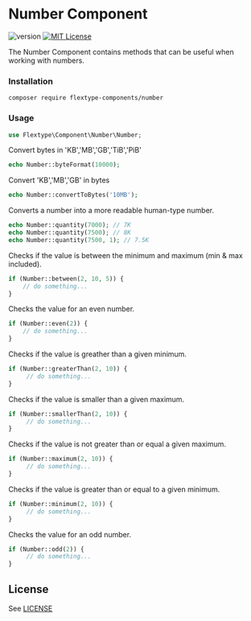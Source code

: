 # Number Component
![version](https://img.shields.io/badge/version-1.0.0-brightgreen.svg?style=flat-square "Version")
[![MIT License](https://img.shields.io/badge/license-MIT-blue.svg?style=flat-square)](https://github.com/flextype-components/number/blob/master/LICENSE)

The Number Component contains methods that can be useful when working with numbers.

### Installation

```
composer require flextype-components/number
```

### Usage

```php
use Flextype\Component\Number\Number;
```

Convert bytes in 'KB','MB','GB','TiB','PiB'
```php
echo Number::byteFormat(10000);
```

Convert 'KB','MB','GB' in bytes
```php
echo Number::convertToBytes('10MB');
```

Converts a number into a more readable human-type number.
```php
echo Number::quantity(7000); // 7K
echo Number::quantity(7500); // 8K
echo Number::quantity(7500, 1); // 7.5K
```


Checks if the value is between the minimum and maximum (min & max included).
```php
if (Number::between(2, 10, 5)) {
    // do something...
}
```

Checks the value for an even number.
```php
if (Number::even(2)) {
    // do something...
}
```

Checks if the value is greather than a given minimum.
```php
if (Number::greaterThan(2, 10)) {
     // do something...
}
```

Checks if the value is smaller than a given maximum.
```php
if (Number::smallerThan(2, 10)) {
     // do something...
}
```

Checks if the value is not greater than or equal a given maximum.
```php
if (Number::maximum(2, 10)) {
     // do something...
}
```

Checks if the value is greater than or equal to a given minimum.
```php
if (Number::minimum(2, 10)) {
     // do something...
}
```

Checks the value for an odd number.
```php
if (Number::odd(2)) {
     // do something...
}
```

## License
See [LICENSE](https://github.com/flextype-components/number/blob/master/LICENSE)
